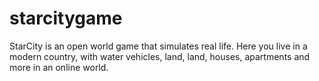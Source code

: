 # starcitygame
StarCity is an open world game that simulates real life. Here you live in a modern country, with water vehicles, land, land, houses, apartments and more in an online world.
